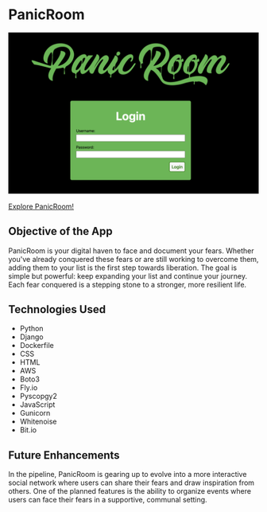 # PanicRoom

![image](/main_app/static/images/signin.png)

[Explore PanicRoom!](https://panicroom.fly.dev/)

## Objective of the App

PanicRoom is your digital haven to face and document your fears. Whether you've already conquered these fears or are still working to overcome them, adding them to your list is the first step towards liberation. The goal is simple but powerful: keep expanding your list and continue your journey. Each fear conquered is a stepping stone to a stronger, more resilient life.

## Technologies Used
- Python
- Django
- Dockerfile
- CSS
- HTML
- AWS
- Boto3
- Fly.io
- Pyscopgy2
- JavaScript
- Gunicorn
- Whitenoise
- Bit.io

## Future Enhancements

In the pipeline, PanicRoom is gearing up to evolve into a more interactive social network where users can share their fears and draw inspiration from others. One of the planned features is the ability to organize events where users can face their fears in a supportive, communal setting.